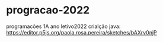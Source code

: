 # progracao-2022
programacões 1A ano letivo2022
crialção java: https://editor.p5js.org/paola.rosa.pereira/sketches/bAXrv0njP
